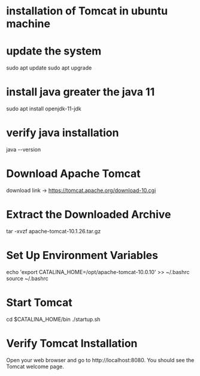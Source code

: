 # installation of Tomcat in ubuntu machine 
# update the system

sudo apt update
sudo apt upgrade

# install java greater the java 11

sudo apt install openjdk-11-jdk

# verify java installation

java --version

# Download Apache Tomcat 

download link -> https://tomcat.apache.org/download-10.cgi

# Extract the Downloaded Archive

tar -xvzf apache-tomcat-10.1.26.tar.gz 

# Set Up Environment Variables

echo 'export CATALINA_HOME=/opt/apache-tomcat-10.0.10' >> ~/.bashrc
source ~/.bashrc

# Start Tomcat

cd $CATALINA_HOME/bin
./startup.sh

# Verify Tomcat Installation

Open your web browser and go to http://localhost:8080. You should see the Tomcat welcome page.


